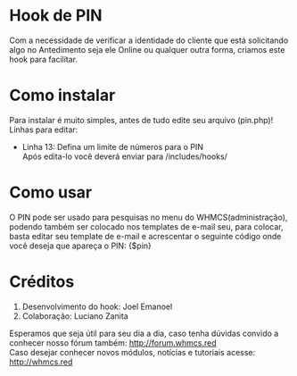 # Hook de PIN
Com a necessidade de verificar a identidade do cliente que está solicitando algo no Antedimento seja ele Online ou qualquer outra forma, criamos este hook para facilitar.

# Como instalar
Para instalar é muito simples, antes de tudo edite seu arquivo (pin.php)! <br/>
Linhas para editar: <br/>
- Linha 13: Defina um limite de números para o PIN<br/>
Após edita-lo você deverá enviar para /includes/hooks/ <br/>

# Como usar
O PIN pode ser usado para pesquisas no menu do WHMCS(administração), podendo também ser colocado nos templates de e-mail seu, para colocar, basta editar seu template de e-mail e acrescentar o seguinte código onde você deseja que apareça o PIN: {$pin}<br/>

# Créditos
1. Desenvolvimento do hook: Joel Emanoel
2. Colaboração: Luciano Zanita

Esperamos que seja útil para seu dia a dia, caso tenha dúvidas convido a conhecer nosso fórum também: http://forum.whmcs.red <br/>
Caso desejar conhecer novos módulos, notícias e tutoriais acesse: http://whmcs.red <br/>
